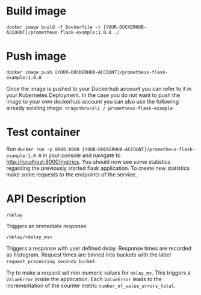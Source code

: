 # Build image

 `docker image build -f Dockerfile -t [YOUR-DOCKERHUB-ACCOUNT]/prometheus-flask-example:1.0.0 ./`

# Push image

`docker image push [YOUR-DOCKERHUB-ACCOUNT]/prometheus-flask-example:1.0.0`   

Once the image is pushed to your Dockerhub account you can refer to it in your Kubernetes Deployment. In the case you do not want to push the image to your own dockerhub account you can also use the following already existing image: `dragonbruceli
/
prometheus-flask-example`

# Test container
Run `docker run -p 8000:8000 [YOUR-DOCKERHUB-ACCOUNT]/prometheus-flask-example:1.0.0` in your console and navigate to [http://localhost:8000/metrics](http://localhost:8000/metrics).
You should now see some statistics regarding the previously started flask application. To create new statistics make some requests to the endpoints of the service.

# API Description

`/delay`

Triggers an immediate response

`/delay/<delay_ms>`

Triggers a response with user defined delay. Response times are recorded as histogram. Request times are binned into buckets with the label `request_processing_seconds_bucket`.

Try to make a request wit non-numeric values for `delay_ms`. This triggers a `ValueError` inside the application. Each  `ValueError` leads to the incrementation of the counter metric `number_of_value_errors_total`.
